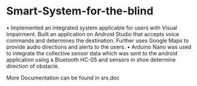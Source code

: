 # Smart-System-for-the-blind
•	Implemented an integrated system applicable for users with Visual Impairment. Built an application on Android Studio that accepts voice commands and determines the destination. Further uses Google Maps to provide audio directions and alerts to the users. 
•	Arduino Nano was used to integrate the collective sensor data which was sent to the android application using a Bluetooth HC-05 and sensors in shoe determine direction of obstacle.


More Documentation can be found in srs.doc
